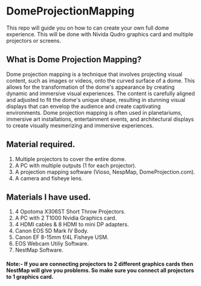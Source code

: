 # DomeProjectionMapping
This repo will guide you on how to can create your own full dome experience. This will be done with Nivida Qudro graphics card and multiple projectors or screens.

## What is Dome Projection Mapping?
Dome projection mapping is a technique that involves projecting visual content, such as images or videos, onto the curved surface of a dome. This allows for the transformation of the dome's appearance by creating dynamic and immersive visual experiences. The content is carefully aligned and adjusted to fit the dome's unique shape, resulting in stunning visual displays that can envelop the audience and create captivating environments. Dome projection mapping is often used in planetariums, immersive art installations, entertainment events, and architectural displays to create visually mesmerizing and immersive experiences.

## Material required.
1. Multiple projectors to cover the entire dome.
2. A PC with multiple outputs (1 for each projector).
4. A projection mapping software (Vioso, NespMap, DomeProjection.com).
5. A camera and fisheye lens.

## Materials I have used.
1. 4 Opotoma X306ST Short Throw Projectors.
2. A PC with 2 T1000 Nvidia Graphics card.
3. 4 HDMI cables & 8 HDMI to mini DP adapters.
4. Canon EOS 5D Mark IV Body.
5. Canon EF 8-15mm f/4L Fisheye USM.
6. EOS Webcam Utiliy Software.
7. NestMap Software.

#### Note:- If you are connecting projectors to 2 different graphics cards then NestMap will give you problems. So make sure you connect all projectors to 1 graphics card.


